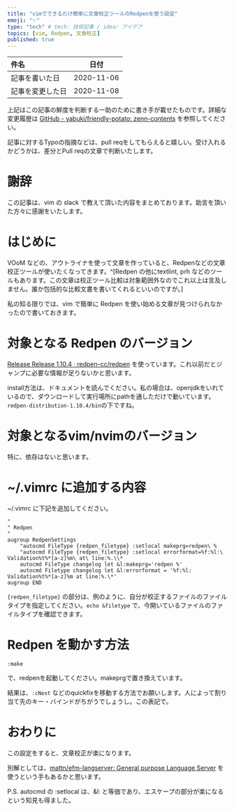 ```yaml
---
title: "vimでできるだけ簡単に文章校正ツールのRedpenを使う設定"
emoji: "✨"
type: "tech" # tech: 技術記事 / idea: アイデア
topics: [vim, Redpen, 文章校正]
published: true
---
```


|     件名       |   日付   |
|:----           |:----:|
|記事を書いた日  |2020-11-06|
|記事を変更した日|2020-11-08|

上記はこの記事の鮮度を判断する一助のために書き手が載せたものです。詳細な変更履歴は [GitHub - yabuki/friendly-potato: zenn-contents](https://github.com/yabuki/friendly-potato) を参照してください。

記事に対するTypoの指摘などは、pull reqをしてもらえると嬉しい。受け入れるかどうかは、差分とPull reqの文章で判断いたします。

# 謝辞

この記事は、vim の slack で教えて頂いた内容をまとめております。助言を頂いた方々に感謝をいたします。

# はじめに

VOoM などの、アウトライナを使って文章を作っていると、Redpenなどの文章校正ツールが使いたくなってきます。^[Redpen の他にtextlint, prh などのツールもあります。この文章は校正ツール比較は対象範囲外なのでこれ以上は言及しません。誰か包括的な比較文書を書いてくれるといいのですが。]

私の知る限りでは、vim で簡単に Redpen を使い始める文章が見つけられなかったので書いておきます。

# 対象となる Redpen のバージョン

[Release Release 1.10.4 · redpen-cc/redpen](https://github.com/redpen-cc/redpen/releases/tag/redpen-1.10.4) を使っています。これ以前だとジャンプに必要な情報が足りないかと思います。

install方法は、ドキュメントを読んでください。私の場合は、openjdkをいれているので、ダウンロードして実行場所にpathを通しただけで動いています。`redpen-distribution-1.10.4/bin`の下ですね。

# 対象となるvim/nvimのバージョン

特に、依存はないと思います。

# ~/.vimrc に追加する内容

~/.vimrc に下記を追加してください。

```
"
" Redpen
"
augroup RedpenSettings
    "autocmd FileType {redpen_filetype} :setlocal makeprg=redpen\ %
    "autocmd FileType {redpen_filetype} :setlocal errorformat=%f:%l:\ Validation%t%*[a-z]%m\ at\ line:%.\\*
    autocmd FileType changelog let &l:makeprg='redpen %'
    autocmd Filetype changelog let &l:errorformat = '%f:%l: Validation%t%*[a-z]%m at line:%.\*'
augroup END
```

`{redpen_filetype}` の部分は、例のように、自分が校正するファイルのファイルタイプを指定してください。`echo &filetype` で、今開いているファイルのファイルタイプを確認できます。


# Redpen を動かす方法

`:make`

 で、redpenを起動してください。makeprgで置き換えています。

結果は、`:cNext` などのquickfixを移動する方法でお願いします。人によって割り当て先のキー・バインドがちがうでしょうし。この表記で。

# おわりに

この設定をすると、文章校正が楽になります。


別解としては、[mattn/efm-langserver: General purpose Language Server](https://github.com/mattn/efm-langserver) を使うという手もあるかと思います。

P.S. autocmd の :setlocal は、&l: と等価であり、エスケープの部分が楽になるという知見も得ました。
